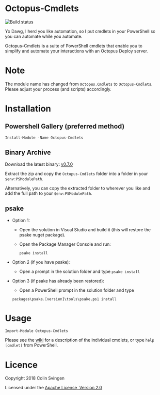 Octopus-Cmdlets
===============
[![Build status](https://ci.appveyor.com/api/projects/status/i5xjnh3ar642j05p?svg=true)](https://ci.appveyor.com/project/Swoogan/octopus-cmdlets)

Yo Dawg, I herd you like automation, so I put cmdlets in your PowerShell so you
can automate while you automate.

Octopus-Cmdlets is a suite of PowerShell cmdlets that enable you to simplify 
and automate your interactions with an Octopus Deploy server.

Note
====
The module name has changed from `Octopus.Cmdlets` to `Octopus-Cmdlets`. Please 
adjust your process (and scripts) accordingly.

Installation
============
Powershell Gallery (preferred method)
-------------------------------------

    Install-Module -Name Octopus-Cmdlets


Binary Archive
--------------
Download the latest binary: [v0.7.0](https://github.com/Swoogan/Octopus-Cmdlets/releases/download/v0.7.0/Octopus-Cmdlets-v0.7.0.zip)

Extract the zip and copy the `Octopus-Cmdlets` folder into a folder in your
`$env:PSModulePath`.

Alternatively, you can copy the extracted folder to wherever you like and add
the full path to your `$env:PSModulePath`.

psake
-----
* Option 1:
    * Open the solution in Visual Studio and build it (this will restore the psake nuget package).
    * Open the Package Manager Console and run:

        `psake install`

* Option 2 (if you have psake):	
    * Open a prompt in the solution folder and type `psake install`

* Option 3 (if psake has already been restored):	
    * Open a PowerShell prompt in the solution folder and type 
    
    `packages\psake.[version]\tools\psake.ps1 install`
    
Usage
=====

    Import-Module Octopus-Cmdlets

Please see the [wiki](https://github.com/Swoogan/Octopus-Cmdlets/wiki) for a 
description of the individual cmdlets, or type `help [cmdlet]` from PowerShell.

Licence
=======
Copyright 2018 Colin Svingen

   Licensed under the [Apache License, Version 2.0](http://www.apache.org/licenses/LICENSE-2.0)
